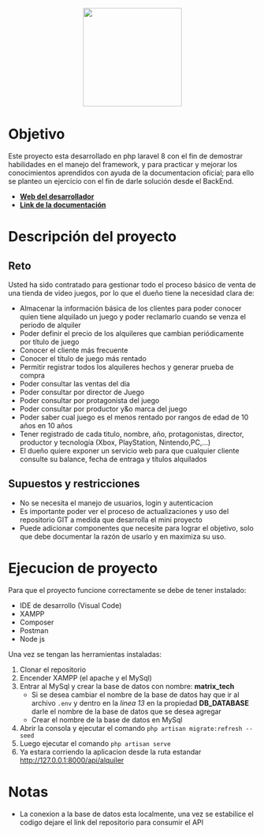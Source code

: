 <p align="center">
<a href="https://nevergate.com.co/"><img src="https://nevergate.com.co/otros/portafolio/images/logo.png" width="200"></a>
</p>


# Objetivo

Este proyecto esta desarrollado en php laravel 8 con el fin de demostrar habilidades en el manejo del framework, y para practicar y mejorar los conocimientos aprendidos con ayuda de la documentacion oficial; para ello se planteo un ejercicio con el fin de darle solución desde el BackEnd.

- **[Web del desarrollador](https://nevergate.com.co/)**
- **[Link de la documentación](https://manuais.iessanclemente.net/index.php/LARAVEL_Framework_-_Tutorial_01_-_Creaci%C3%B3n_de_API_RESTful_(actualizado))**

# Descripción del proyecto

## Reto

Usted ha sido contratado para gestionar todo el proceso básico de venta de una tienda de video juegos, por lo que el dueño tiene la necesidad clara de:
- Almacenar la información básica de los clientes para poder conocer quien tiene alquilado un juego y poder reclamarlo cuando se venza el periodo de alquiler
- Poder definir el precio de los alquileres que cambian periódicamente por título de juego
- Conocer el cliente más frecuente
- Conocer el título de juego más rentado
- Permitir registrar todos los alquileres hechos y generar prueba de compra
- Poder consultar las ventas del día
- Poder consultar por director de Juego
- Poder consultar por protagonista del juego
- Poder consultar por productor y&o marca del juego
- Poder saber cual juego es el menos rentado por rangos de edad de 10 años en 10 años
- Tener registrado de cada titulo, nombre, año, protagonistas, director, productor y tecnología (Xbox, PlayStation, Nintendo,PC,…)
- El dueño quiere exponer un servicio web para que cualquier cliente consulte su balance, fecha de entraga  y títulos alquilados

## Supuestos y restricciones

- No se necesita el manejo de usuarios, login y autenticacion
- Es importante poder ver el proceso de actualizaciones y uso del repositorio GIT a medida que desarrolla el mini proyecto
- Puede adicionar componentes que necesite para lograr el objetivo, solo que debe documentar la razón de usarlo y en maximiza su uso.

# Ejecucion de proyecto

Para que el proyecto funcione correctamente se debe de tener instalado:

- IDE de desarrollo (Visual Code)
- XAMPP
- Composer
- Postman
- Node js

Una vez se tengan las herramientas instaladas:

1. Clonar el repositorio
2. Encender XAMPP (el apache y el MySql)
3. Entrar al MySql y crear la base de datos con nombre: **matrix_tech**
    - Si se desea cambiar el nombre de la base de datos hay que ir al archivo `.env` y dentro en la *linea 13* en la propiedad **DB_DATABASE** darle el nombre de la base de datos que se desea agregar
    - Crear el nombre de la base de datos en MySql
4. Abrir la consola y ejecutar el comando `php artisan migrate:refresh --seed`
5. Luego ejecutar el comando `php artisan serve`
6. Ya estara corriendo la aplicacion desde la ruta estandar http://127.0.0.1:8000/api/alquiler

# Notas

- La conexion a la base de datos esta localmente, una vez se estabilice el codigo dejare el link del repositorio para consumir el API
